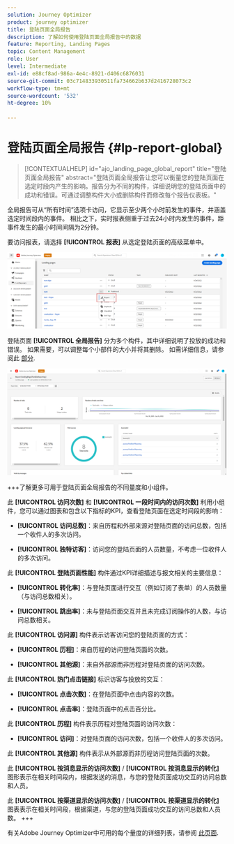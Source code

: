 ```yaml
---
solution: Journey Optimizer
product: journey optimizer
title: 登陆页面全局报告
description: 了解如何使用登陆页面全局报告中的数据
feature: Reporting, Landing Pages
topic: Content Management
role: User
level: Intermediate
exl-id: e88cf8ad-986a-4e4c-8921-d406c6876031
source-git-commit: 03c714833930511fa734662b637d2416728073c2
workflow-type: tm+mt
source-wordcount: '532'
ht-degree: 10%

---
```


# 登陆页面全局报告 {#lp-report-global}

>[!CONTEXTUALHELP]
>id="ajo_landing_page_global_report"
>title="登陆页面全局报告"
>abstract="登陆页面全局报告让您可以衡量您的登陆页面在选定时段内产生的影响。报告分为不同的构件，详细说明您的登陆页面中的成功和错误。可通过调整构件大小或删除构件而修改每个报告仪表板。"

全局报告可从“所有时间”选项卡访问，它显示至少两个小时前发生的事件，并涵盖选定时间段内的事件。 相比之下，实时报表侧重于过去24小时内发生的事件，距事件发生的最小时间间隔为2分钟。

要访问报表，请选择 **[!UICONTROL 报表]** 从选定登陆页面的高级菜单中。

![](assets/landing_page_report.png)

登陆页面 **[!UICONTROL 全局报告]** 分为多个构件，其中详细说明了投放的成功和错误。 如果需要，可以调整每个小部件的大小并将其删除。 如需详细信息，请参阅此 [部分](global-report.md).

![](assets/landing_page_global.png)

+++了解更多可用于登陆页面全局报告的不同量度和小组件。

此 **[!UICONTROL 访问次数]** 和 **[!UICONTROL 一段时间内的访问次数]** 利用小组件，您可以通过图表和包含以下指标的KPI，查看登陆页面在选定时间段的影响：

* **[!UICONTROL 访问总数]**：来自历程和外部来源对登陆页面的访问总数，包括一个收件人的多次访问。

* **[!UICONTROL 独特访客]**：访问您的登陆页面的人员数量，不考虑一位收件人的多次访问。

此 **[!UICONTROL 登陆页面性能]** 构件通过KPI详细描述与报文相关的主要信息：

* **[!UICONTROL 转化率]**：与登陆页面进行交互（例如订阅了表单）的人员数量（与访问总数相关）。

* **[!UICONTROL 跳出率]**：未与登陆页面交互并且未完成订阅操作的人数，与访问总数相关。

此 **[!UICONTROL 访问源]** 构件表示访客访问您的登陆页面的方式：

* **[!UICONTROL 历程]**：来自历程的访问登陆页面的次数。

* **[!UICONTROL 其他源]**：来自外部源而非历程对登陆页面的访问次数。

此 **[!UICONTROL 热门点击链接]** 标识访客与投放的交互：

* **[!UICONTROL 点击次数]**：在登陆页面中点击内容的次数。

* **[!UICONTROL 点击率]**：登陆页面中的点击百分比。

此 **[!UICONTROL 历程]** 构件表示历程对登陆页面的访问次数：

* **[!UICONTROL 访问]**：对登陆页面的访问次数，包括一个收件人的多次访问。

此 **[!UICONTROL 其他源]** 构件表示从外部源而非历程访问登陆页面的次数。

此 **[!UICONTROL 按消息显示的访问次数]** / **[!UICONTROL 按消息显示的转化]** 图形表示在相关时间段内，根据发送的消息，与您的登陆页面成功交互的访问总数和人员。

此 **[!UICONTROL 按渠道显示的访问次数]** / **[!UICONTROL 按渠道显示的转化]** 图表表示在相关时间段，根据渠道，与您的登陆页面成功交互的访问总数和人员数。
+++

有关Adobe Journey Optimizer中可用的每个量度的详细列表，请参阅 [此页面](global-report.md#list-of-components-global).
